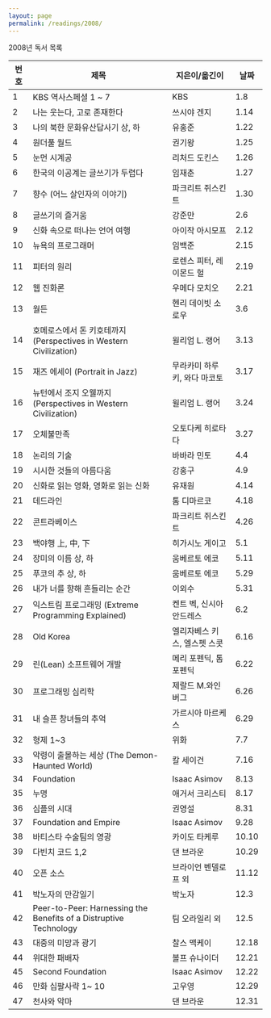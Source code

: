 ```yaml
---
layout: page
permalink: /readings/2008/
---
```


2008년 독서 목록

번호 | 제목 | 지은이/옮긴이 | 날짜
-----|------|---------------|------
1 | KBS 역사스페셜 1 ~ 7 | KBS | 1.8
2 | 나는 웃는다, 고로 존재한다 | 쓰시야 겐지 | 1.14
3 | 나의 북한 문화유산답사기 상, 하 | 유홍준 | 1.22
4 | 원더풀 월드 | 권기왕 | 1.25
5 | 눈먼 시계공 | 리처드 도킨스 | 1.26
6 | 한국의 이공계는 글쓰기가 두렵다 | 임재춘 | 1.27
7 | 향수 (어느 살인자의 이야기) | 파크리트 쥐스킨트 | 1.30
8 | 글쓰기의 즐거움 | 강준만 | 2.6
9 | 신화 속으로 떠나는 언어 여행 | 아이작 아시모프 | 2.12
10 | 뉴욕의 프로그래머 | 임백준 | 2.15
11 | 피터의 원리 | 로렌스 피터, 레이몬드 헐 | 2.19
12 | 웹 진화론 | 우메다 모치오 | 2.21
13 | 월든 | 헨리 데이빗 소로우 | 3.6
14 | 호메로스에서 돈 키호테까지 (Perspectives in Western Civilization) | 윌리엄 L. 랭어 | 3.13
15 | 재즈 에세이 (Portrait in Jazz) | 무라카미 하루키, 와다 마코토 | 3.17
16 | 뉴턴에서 조지 오웰까지 (Perspectives in Western Civilization) | 윌리엄 L. 랭어 | 3.24
17 | 오체불만족 | 오토다케 히로타다 | 3.27
18 | 논리의 기술 | 바바라 민토 | 4.4
19 | 시시한 것들의 아름다움 | 강홍구 | 4.9
20 | 신화로 읽는 영화, 영화로 읽는 신화 | 유재원 | 4.14
21 | 데드라인 | 톰 디마르코 | 4.18
22 | 콘트라베이스 | 파크리트 쥐스킨트 | 4.26
23 | 백야행 上, 中, 下 | 히가시노 게이고 | 5.1
24 | 장미의 이름 상, 하  | 움베르토 에코 | 5.11
25 | 푸코의 추 상, 하 | 움베르토 에코 | 5.29
26 | 내가 너를 향해 흔들리는 순간 | 이외수 | 5.31
27 | 익스트림 프로그래밍 (Extreme Programming Explained) | 켄트 벡, 신시아 안드레스 | 6.2
28 | Old Korea | 엘리자베스 키스, 엘스펫 스콧 | 6.16
29 | 린(Lean) 소프트웨어 개발 | 메리 포펜딕, 톰 포펜딕 | 6.22
30 | 프로그래밍 심리학 | 제랄드 M.와인버그 | 6.26
31 | 내 슬픈 창녀들의 추억 | 가르시아 마르케스 | 6.29
32 | 형제 1~3 | 위화 | 7.7
33 | 악령이 출몰하는 세상 (The Demon-Haunted World) | 칼 세이건 | 7.16
34 | Foundation | Isaac Asimov | 8.13
35 | 누명 | 애거서 크리스티 | 8.17
36 | 심플의 시대 | 권영설 | 8.31
37 | Foundation and Empire | Isaac Asimov | 9.28
38 | 바티스타 수술팀의 영광 | 카이도 타케루 | 10.10
39 | 다빈치 코드 1,2 | 댄 브라운 | 10.29
40 | 오픈 소스 | 브라이언 벤델로프 외 | 11.12
41 | 박노자의 만감일기 | 박노자 | 12.3
42 | Peer-to-Peer: Harnessing the Benefits of a Distruptive Technology | 팀 오라일리 외 | 12.5
43 | 대중의 미망과 광기 | 찰스 맥케이 | 12.18
44 | 위대한 패배자 | 볼프 슈나이더 | 12.21
45 | Second Foundation | Isaac Asimov | 12.22
46 | 만화 십팔사략 1~ 10 | 고우영 | 12.29
47 | 천사와 악마 | 댄 브라운 | 12.31
